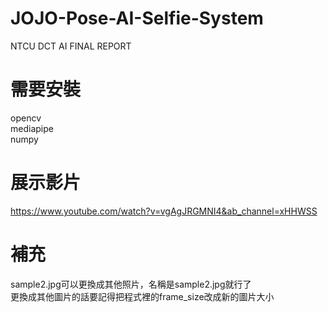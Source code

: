 # JOJO-Pose-AI-Selfie-System  
NTCU DCT AI FINAL REPORT  
# 需要安裝  
opencv  
mediapipe  
numpy  
# 展示影片
https://www.youtube.com/watch?v=vgAgJRGMNI4&ab_channel=xHHWSS
# 補充
sample2.jpg可以更換成其他照片，名稱是sample2.jpg就行了  
更換成其他圖片的話要記得把程式裡的frame_size改成新的圖片大小  
